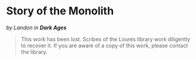 # Story of the Monolith

_by Landon in_ ___Dark Ages___

>This work has been lost.  Scribes of the Loures library work diligently to recover it.  If you are aware of a copy of this work, please contact the library.
